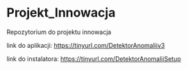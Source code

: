 # Projekt_Innowacja
Repozytorium do projektu innowacja

link do aplikacji: https://tinyurl.com/DetektorAnomaliiv3

link do instalatora: https://tinyurl.com/DetektorAnomaliiSetup

